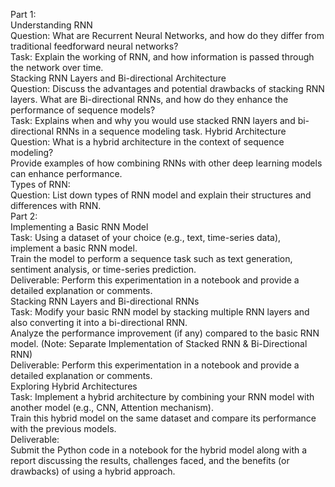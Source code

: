 Part 1:<br>
Understanding RNN<br>
Question: What are Recurrent Neural Networks, and how do they differ from traditional feedforward neural networks?<br>
Task: Explain the working of RNN, and how information is passed through the network over time.<br>
Stacking RNN Layers and Bi-directional Architecture<br>
Question: Discuss the advantages and potential drawbacks of stacking RNN layers. What are Bi-directional RNNs, and how do they enhance the performance of sequence models?<br>
Task: Explains when and why you would use stacked RNN layers and bi-directional RNNs in a sequence modeling task.
Hybrid Architecture<br>
Question: What is a hybrid architecture in the context of sequence modeling? <br>Provide examples of how combining RNNs with other deep learning models can enhance performance.<br>
Types of RNN:<br>
Question: List down types of RNN model and explain their structures and differences with RNN.<br>
Part 2: <br>
Implementing a Basic RNN Model<br>
Task: Using a dataset of your choice (e.g., text, time-series data), implement a basic RNN model. <br>Train the model to perform a sequence task such as text generation, sentiment analysis, or time-series prediction.<br>
Deliverable: Perform this experimentation in a notebook and provide a detailed explanation or comments.<br>
Stacking RNN Layers and Bi-directional RNNs<br>
Task: Modify your basic RNN model by stacking multiple RNN layers and also converting it into a bi-directional RNN. <br>Analyze the performance improvement (if any) compared to the basic RNN model. (Note: Separate Implementation of Stacked RNN &  Bi-Directional RNN)<br>
Deliverable: Perform this experimentation in a notebook and provide a detailed explanation or comments.<br>
Exploring Hybrid Architectures<br>
Task: Implement a hybrid architecture by combining your RNN model with another model (e.g., CNN, Attention mechanism).<br> Train this hybrid model on the same dataset and compare its performance with the previous models.<br>
Deliverable:<br> Submit the Python code in a notebook for the hybrid model along with a report discussing the results, challenges faced, and the benefits (or drawbacks) of using a hybrid approach.

